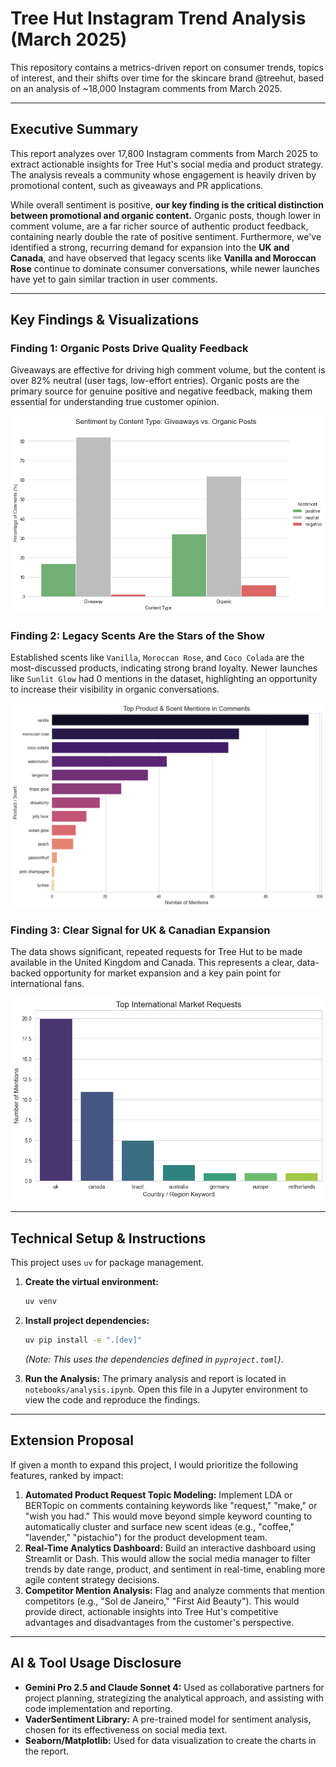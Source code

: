 # Tree Hut Instagram Trend Analysis (March 2025)

This repository contains a metrics-driven report on consumer trends, topics of interest, and their shifts over time for the skincare brand @treehut, based on an analysis of ~18,000 Instagram comments from March 2025.

---

## Executive Summary

This report analyzes over 17,800 Instagram comments from March 2025 to extract actionable insights for Tree Hut's social media and product strategy. The analysis reveals a community whose engagement is heavily driven by promotional content, such as giveaways and PR applications.

While overall sentiment is positive, **our key finding is the critical distinction between promotional and organic content.** Organic posts, though lower in comment volume, are a far richer source of authentic product feedback, containing nearly double the rate of positive sentiment. Furthermore, we've identified a strong, recurring demand for expansion into the **UK and Canada**, and have observed that legacy scents like **Vanilla and Moroccan Rose** continue to dominate consumer conversations, while newer launches have yet to gain similar traction in user comments.

---

## Key Findings & Visualizations

### Finding 1: Organic Posts Drive Quality Feedback

Giveaways are effective for driving high comment volume, but the content is over 82% neutral (user tags, low-effort entries). Organic posts are the primary source for genuine positive and negative feedback, making them essential for understanding true customer opinion.

![Sentiment by Content Type](./reports/4_content_comparison_barchart.png)

### Finding 2: Legacy Scents Are the Stars of the Show

Established scents like `Vanilla`, `Moroccan Rose`, and `Coco Colada` are the most-discussed products, indicating strong brand loyalty. Newer launches like `Sunlit Glow` had 0 mentions in the dataset, highlighting an opportunity to increase their visibility in organic conversations.

![Product & Scent Mentions](./reports/2_product_buzz_barchart.png)

### Finding 3: Clear Signal for UK & Canadian Expansion

The data shows significant, repeated requests for Tree Hut to be made available in the United Kingdom and Canada. This represents a clear, data-backed opportunity for market expansion and a key pain point for international fans.

![International Market Requests](./reports/3_location_demand_barchart.png)

---

## Technical Setup & Instructions

This project uses `uv` for package management.

1.  **Create the virtual environment:**
    ```bash
    uv venv
    ```

2.  **Install project dependencies:**
    ```bash
    uv pip install -e ".[dev]"
    ```
    *(Note: This uses the dependencies defined in `pyproject.toml`)*.

3.  **Run the Analysis:**
    The primary analysis and report is located in `notebooks/analysis.ipynb`. Open this file in a Jupyter environment to view the code and reproduce the findings.

---

## Extension Proposal

If given a month to expand this project, I would prioritize the following features, ranked by impact:

1.  **Automated Product Request Topic Modeling:** Implement LDA or BERTopic on comments containing keywords like "request," "make," or "wish you had." This would move beyond simple keyword counting to automatically cluster and surface new scent ideas (e.g., "coffee," "lavender," "pistachio") for the product development team.
2.  **Real-Time Analytics Dashboard:** Build an interactive dashboard using Streamlit or Dash. This would allow the social media manager to filter trends by date range, product, and sentiment in real-time, enabling more agile content strategy decisions.
3.  **Competitor Mention Analysis:** Flag and analyze comments that mention competitors (e.g., "Sol de Janeiro," "First Aid Beauty"). This would provide direct, actionable insights into Tree Hut's competitive advantages and disadvantages from the customer's perspective.

---

## AI & Tool Usage Disclosure

*   **Gemini Pro 2.5 and Claude Sonnet 4:** Used as collaborative partners for project planning, strategizing the analytical approach, and assisting with code implementation and reporting.
*   **VaderSentiment Library:** A pre-trained model for sentiment analysis, chosen for its effectiveness on social media text.
*   **Seaborn/Matplotlib:** Used for data visualization to create the charts in the report.
